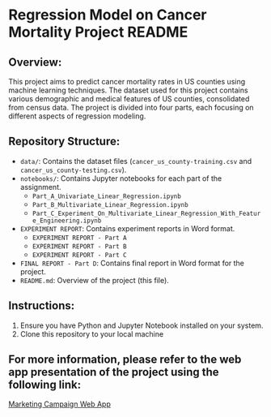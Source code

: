 # Regression Model on Cancer Mortality Project README

## Overview:
This project aims to predict cancer mortality rates in US counties using machine learning techniques. The dataset used for this project contains various demographic and medical features of US counties, consolidated from census data. The project is divided into four parts, each focusing on different aspects of regression modeling.

## Repository Structure:
- `data/`: Contains the dataset files (`cancer_us_county-training.csv` and `cancer_us_county-testing.csv`).
- `notebooks/`: Contains Jupyter notebooks for each part of the assignment.
  - `Part_A_Univariate_Linear_Regression.ipynb`
  - `Part_B_Multivariate_Linear_Regression.ipynb`
  - `Part_C_Experiment_On_Multivariate_Linear_Regression_With_Feature_Engineering.ipynb`
- `EXPERIMENT REPORT`: Contains experiment reports in Word format.
  - `EXPERIMENT REPORT - Part A`
  - `EXPERIMENT REPORT - Part B`
  - `EXPERIMENT REPORT - Part C`
- `FINAL REPORT - Part D`: Contains final report in Word format for the project.
- `README.md`: Overview of the project (this file).

## Instructions:
1. Ensure you have Python and Jupyter Notebook installed on your system.
2. Clone this repository to your local machine

## For more information, please refer to the web app presentation of the project using the following link:

[Marketing Campaign Web App](https://cancer-us-county.streamlit.app/)
